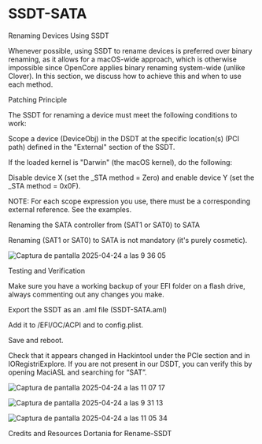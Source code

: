 # SSDT-SATA

Renaming Devices Using SSDT

Whenever possible, using SSDT to rename devices is preferred over binary renaming, as it allows for a macOS-wide approach, which is otherwise impossible since OpenCore applies binary renaming system-wide (unlike Clover). In this section, we discuss how to achieve this and when to use each method.

Patching Principle

The SSDT for renaming a device must meet the following conditions to work:

Scope a device (DeviceObj) in the DSDT at the specific location(s) (PCI path) defined in the "External" section of the SSDT.

If the loaded kernel is "Darwin" (the macOS kernel), do the following:

Disable device X (set the _STA method = Zero) and enable device Y (set the _STA method = 0x0F).


NOTE: For each scope expression you use, there must be a corresponding external reference. See the examples.

Renaming the SATA controller from (SAT1 or SAT0) to SATA

Renaming (SAT1 or SAT0) to SATA is not mandatory (it's purely cosmetic).


![Captura de pantalla 2025-04-24 a las 9 36 05](https://github.com/user-attachments/assets/c0680600-786f-4232-923b-bc326d7df99e)




Testing and Verification

Make sure you have a working backup of your EFI folder on a flash drive, always commenting out any changes you make.

Export the SSDT as an .aml file (SSDT-SATA.aml)

Add it to /EFI/OC/ACPI and to config.plist.

Save and reboot.

Check that it appears changed in Hackintool under the PCIe section and in IORegistriExplore. If you are not present in our DSDT, you can verify this by opening MaciASL and searching for “SAT”.

![Captura de pantalla 2025-04-24 a las 11 07 17](https://github.com/user-attachments/assets/03ed820c-5395-45dd-b67e-6de3c7d687ad)


![Captura de pantalla 2025-04-24 a las 9 31 13](https://github.com/user-attachments/assets/fdbf3a17-c51b-483b-b2da-0896178aa1f0)

![Captura de pantalla 2025-04-24 a las 11 05 34](https://github.com/user-attachments/assets/0eba83c5-5d7b-4c40-86c8-1c166f40a054)


Credits and Resources
Dortania for Rename-SSDT

